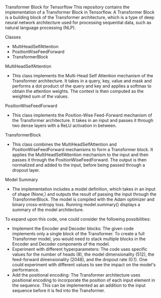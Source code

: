 Transformer Block for Tensorflow
This repository contains the implementation of a Transformer Block in Tensorflow. A Transformer Block is a building block of the Transformer architecture, which is a type of deep neural network architecture used for processing sequential data, such as natural language processing (NLP).

Classes
- MultiHeadSelfAttention
- PositionWiseFeedForward
- TransformerBlock

MultiHeadSelfAttention
- This class implements the Multi-Head Self Attention mechanism of the Transformer architecture. It takes in a query, key, value and mask and performs a dot product of the query and key and applies a softmax to obtain the attention weights. The context is then computed as the weighted sum of the values.

PositionWiseFeedForward
- This class implements the Position-Wise Feed-Forward mechanism of the Transformer architecture. It takes in an input and passes it through two dense layers with a ReLU activation in between.

TransformerBlock
- This class combines the MultiHeadSelfAttention and PositionWiseFeedForward mechanisms to form a Transformer block. It applies the MultiHeadSelfAttention mechanism to the input and then passes it through the PositionWiseFeedForward. The output is then normalized and added to the input, before being passed through a dropout layer.

Model Summary
- The implementation includes a model definition, which takes in an input of shape (None,) and outputs the result of passing the input through the TransformerBlock. The model is compiled with the Adam optimizer and binary cross-entropy loss. Running model.summary() displays a summary of the model architecture.

To expand upon this code, one could consider the following possibilities:

- Implement the Encoder and Decoder blocks: The given code implements only a single block of the Transformer. To create a full Transformer model, you would need to stack multiple blocks in the Encoder and Decoder components of the model.
- Experiment with different hyperparameters: The code uses specific values for the number of heads (8), the model dimensionality (512), the feed-forward dimensionality (2048), and the dropout rate (0.1). One could experiment with different values to see the impact on the model's performance.
- Add the positional encoding: The Transformer architecture uses positional encoding to incorporate the position of each input element in the sequence. This can be implemented as an addition to the input sequence before it is fed into the Transformer.
